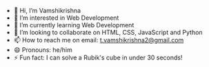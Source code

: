- 👋 Hi, I’m Vamshikrishna
- 👀 I’m interested in Web Development
- 🌱 I’m currently learning Web Development
- 💞️ I’m looking to collaborate on HTML, CSS, JavaScript and Python
- 📫 How to reach me on email: t.vamshikrishna2@gmail.com
- 😄 Pronouns: he/him
- ⚡ Fun fact: I can solve a Rubik's cube in under 30 seconds!

<!---
Vammshi2/Vammshi2 is a ✨ special ✨ repository because its `README.md` (this file) appears on your GitHub profile.
You can click the Preview link to take a look at your changes.
--->
